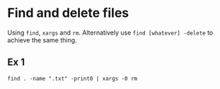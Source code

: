 # Find and delete files

Using `find`, `xargs` and `rm`. Alternatively use `find [whatever] -delete` to achieve the same thing.

## Ex 1

`find . -name ".txt" -print0 | xargs -0 rm`
